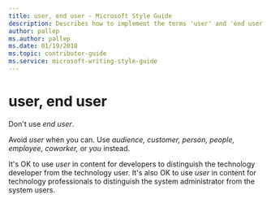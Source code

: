 ```yaml
---
title: user, end user - Microsoft Style Guide
description: Describes how to implement the terms 'user' and 'end user' in Microsoft content and clarifies to avoid using the term 'user' when possible.
author: pallep
ms.author: pallep
ms.date: 01/19/2018
ms.topic: contributor-guide
ms.service: microsoft-writing-style-guide
---
```


# user, end user

Don't use *end user*. 

Avoid *user* when you can. Use *audience,* *customer*<em>, person, people, employee, coworker,</em> or *you* instead.

It's OK to use *user* in content for developers to distinguish the technology developer from the technology user. It's also OK to use *user* in content for technology professionals to distinguish the system administrator from the system users.

